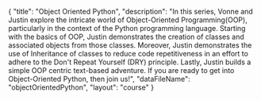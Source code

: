 {
	"title": "Object Oriented Python",
	"description": "In this series, Vonne and Justin explore the intricate world of Object-Oriented Programming(OOP), particularly in the context of the Python programming language. Starting with the basics of OOP, Justin demonstrates the creation of classes and associated objects from those classes. Moreover, Justin demonstrates the use of Inheritance of classes to reduce code repetitiveness in an effort to adhere to the Don't Repeat Yourself (DRY) principle. Lastly, Justin builds a simple OOP centric text-based adventure. If you are ready to get into Object-Oriented Python, then join us!",
	"dataFileName": "objectOrientedPython",
	"layout": "course"
}